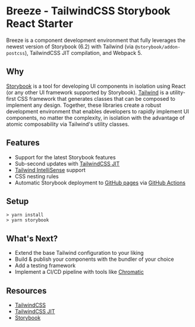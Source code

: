 # Breeze - TailwindCSS Storybook React Starter

Breeze is a component development environment that fully leverages the newest version of Storybook (6.2) with Tailwind (via `@storybook/addon-postcss`), TailwindCSS JIT compilation, and Webpack 5.

## Why

[Storybook](https://storybook.js.org/) is a tool for developing UI components in isolation using React (or any other UI framework supported by Storybook). [Tailwind](https://tailwindcss.com/) is a utility-first CSS framework that generates classes that can be composed to implement any design. Together, these libraries create a robust development environment that enables developers to rapidly implement UI components, no matter the complexity, in isolation with the advantage of atomic composability via Tailwind's utility classes.

## Features

- Support for the latest Storybook features
- Sub-second updates with [TailwindCSS JIT](https://github.com/tailwindlabs/tailwindcss-jit)
- [Tailwind IntelliSense](https://tailwindcss.com/docs/intellisense) support
- CSS nesting rules
- Automatic Storybook deployment to [GitHub pages](https://davidzzheng.github.io/tailwind-storybook/) via [GitHub Actions](.github/workflows/deploy_storybook.yml)

## Setup

```
> yarn install
> yarn storybook
```

## What's Next?

- Extend the base Tailwind configuration to your liking
- Build & publish your components with the bundler of your choice
- Add a testing framework
- Implement a CI/CD pipeline with tools like [Chromatic](https://www.chromatic.com/)

## Resources

- [TailwindCSS](https://tailwindcss.com)
- [TailwindCSS JIT](https://github.com/tailwindlabs/tailwindcss-jit)
- [Storybook](https://storybook.js.org)
